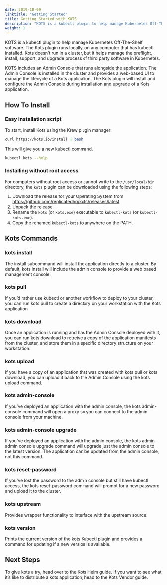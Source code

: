 ```yaml
---
date: 2019-10-09
linktitle: "Getting Started"
title: Getting Started with KOTS
description: "KOTS is a kubectl plugin to help manage Kubernetes Off-The-Shelf software. The Kots plugin runs locally, on any computer that has kubectl installed. Kots doesn’t run in a cluster, but it helps manage the preflight, install, support and upgrade process of third party software in Kubernetes."
weight: 1
---
```


KOTS is a kubectl plugin to help manage Kubernetes Off-The-Shelf software.
The Kots plugin runs locally, on any computer that has kubectl installed. 
Kots doesn’t run in a cluster, but it helps manage the preflight, install, support, and upgrade process of third party software in Kubernetes.

KOTS includes an Admin Console that runs alongside the application. 
The Admin Console is installed in the cluster and provides a web-based UI to manage the lifecycle of a Kots application. 
The Kots plugin will install and configure the Admin Console during installation and upgrade of a Kots application.

## How To Install

### Easy installation script

To start, install Kots using the Krew plugin manager:
```bash
curl https://kots.io/install | bash
```

This will give you a new kubectl command.
```bash
kubectl kots --help
```

### Installing without root access

For computers without root access or cannot write to the `/usr/local/bin` directory, the `kots` plugin can be downloaded using the following steps:

1. Download the release for your Operating System from https://github.com/replicatedhq/kots/releases/latest
1. Unpack the release
1. Rename the `kots` (or `kots.exe`) executable to `kubectl-kots` (or `kubectl-kots.exe`).
1. Copy the renamed `kubectl-kots` to anywhere on the PATH.


## Kots Commands

### kots install
The install subcommand will install the application directly to a cluster. 
By default, kots install will include the admin console to provide a web based management console.

### kots pull
If you’d rather use kubectl or another workflow to deploy to your cluster, you can run kots pull to create a directory on your workstation with the Kots application

### kots download
Once an application is running and has the Admin Console deployed with it, you can run kots download to retreive a copy of the application manifests from the cluster, and store them in a specific directory structure on your workstation.

### kots upload
If you have a copy of an application that was created with kots pull or kots download, you can upload it back to the Admin Console using the kots upload command.

### kots admin-console
If you’ve deployed an application with the admin console, the kots admin-console command will open a proxy so you can connect to the admin console from your machine.

### kots admin-console upgrade
If you've deployed an application with the admin console, the kots admin-admin console upgrade command will upgrade just the admin console to the latest version. 
The application can be updated from the admin console, not this command.

### kots reset-password
If you've lost the password to the admin console but still have kubectl access, the kots reset-password command will prompt for a new password and upload it to the cluster.

### kots upstream
Provides wrapper functionality to interface with the upstream source.

### kots version
Prints the current version of the kots Kubectl plugin and provides a command for updating if a new version is available.

## Next Steps
To give kots a try, head over to the Kots Helm guide.
If you want to see what it’s like to distribute a kots application, head to the Kots Vendor guide.
